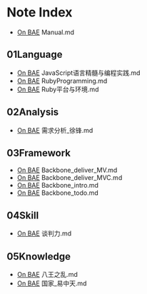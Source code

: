 Note Index
==========
- [On BAE](http://chinapub.duapp.com/gen_md?src=https%3A%2F%2Fraw2.github.com%2Fzyxstar%2Fmarkdown_note%2Fmaster%2Fdocs%2F%2FManual.md) Manual.md

## 01Language
- [On BAE](http://chinapub.duapp.com/gen_md?src=https%3A%2F%2Fraw2.github.com%2Fzyxstar%2Fmarkdown_note%2Fmaster%2Fdocs%2F01Language%2FJavaScript%25E8%25AF%25AD%25E8%25A8%2580%25E7%25B2%25BE%25E9%25AB%2593%25E4%25B8%258E%25E7%25BC%2596%25E7%25A8%258B%25E5%25AE%259E%25E8%25B7%25B5.md) JavaScript语言精髓与编程实践.md
- [On BAE](http://chinapub.duapp.com/gen_md?src=https%3A%2F%2Fraw2.github.com%2Fzyxstar%2Fmarkdown_note%2Fmaster%2Fdocs%2F01Language%2FRubyProgramming.md) RubyProgramming.md
- [On BAE](http://chinapub.duapp.com/gen_md?src=https%3A%2F%2Fraw2.github.com%2Fzyxstar%2Fmarkdown_note%2Fmaster%2Fdocs%2F01Language%2FRuby%25E5%25B9%25B3%25E5%258F%25B0%25E4%25B8%258E%25E7%258E%25AF%25E5%25A2%2583.md) Ruby平台与环境.md

## 02Analysis
- [On BAE](http://chinapub.duapp.com/gen_md?src=https%3A%2F%2Fraw2.github.com%2Fzyxstar%2Fmarkdown_note%2Fmaster%2Fdocs%2F02Analysis%2F%25E9%259C%2580%25E6%25B1%2582%25E5%2588%2586%25E6%259E%2590_%25E5%25BE%2590%25E9%2594%258B.md) 需求分析_徐锋.md

## 03Framework
- [On BAE](http://chinapub.duapp.com/gen_md?src=https%3A%2F%2Fraw2.github.com%2Fzyxstar%2Fmarkdown_note%2Fmaster%2Fdocs%2F03Framework%2FBackbone_deliver_MV.md) Backbone_deliver_MV.md
- [On BAE](http://chinapub.duapp.com/gen_md?src=https%3A%2F%2Fraw2.github.com%2Fzyxstar%2Fmarkdown_note%2Fmaster%2Fdocs%2F03Framework%2FBackbone_deliver_MVC.md) Backbone_deliver_MVC.md
- [On BAE](http://chinapub.duapp.com/gen_md?src=https%3A%2F%2Fraw2.github.com%2Fzyxstar%2Fmarkdown_note%2Fmaster%2Fdocs%2F03Framework%2FBackbone_intro.md) Backbone_intro.md
- [On BAE](http://chinapub.duapp.com/gen_md?src=https%3A%2F%2Fraw2.github.com%2Fzyxstar%2Fmarkdown_note%2Fmaster%2Fdocs%2F03Framework%2FBackbone_todo.md) Backbone_todo.md

## 04Skill
- [On BAE](http://chinapub.duapp.com/gen_md?src=https%3A%2F%2Fraw2.github.com%2Fzyxstar%2Fmarkdown_note%2Fmaster%2Fdocs%2F04Skill%2F%25E8%25B0%2588%25E5%2588%25A4%25E5%258A%259B.md) 谈判力.md

## 05Knowledge
- [On BAE](http://chinapub.duapp.com/gen_md?src=https%3A%2F%2Fraw2.github.com%2Fzyxstar%2Fmarkdown_note%2Fmaster%2Fdocs%2F05Knowledge%2F%25E5%2585%25AB%25E7%258E%258B%25E4%25B9%258B%25E4%25B9%25B1.md) 八王之乱.md
- [On BAE](http://chinapub.duapp.com/gen_md?src=https%3A%2F%2Fraw2.github.com%2Fzyxstar%2Fmarkdown_note%2Fmaster%2Fdocs%2F05Knowledge%2F%25E5%259B%25BD%25E5%25AE%25B6_%25E6%2598%2593%25E4%25B8%25AD%25E5%25A4%25A9.md) 国家_易中天.md